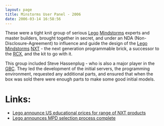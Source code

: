 ```yaml
---
layout: page
title: Minstorms User Panel - 2006
date: 2006-03-14 16:58:56
---
```

<p>These were a tight knit group of serious <a class="wiki" href="/wiki/lego.html" title="The best known construction toy">Lego</a> <a class="wiki" href="/wiki/mindstorms.html" title="A Robotic construction toy system from Lego">Mindstorms</a> experts and master builders, brought together in secret, and under an NDA (Non-Disclosure-Agreement) to influence and guide the design of the <a class="wiki" href="/wiki/lego.html" title="The best known construction toy">Lego</a> <a class="wiki" href="/wiki/mindstorms.html" title="A Robotic construction toy system from Lego">Mindstorms</a> <a class="wiki" href="/wiki/nxt.html" title="Legos NeXT generation robotics kit">NXT</a> - the next generation programmable brick, a successor to the <a class="wiki" href="/wiki/rcx.html" title="The Lego Robot Command Explorer">RCX</a>, and the kit to go with it.
</p>
<p>This group included Steve Hassenplug - who is also a major player in the <a class="wiki" href="/wiki/gbc.html" title="Great Ball Contraption">GBC</a>. They led the development of the initial servers, the programming environment, requested any additional parts, and ensured that when the box was sold there were enough parts to make some good initial models.
</p>
<h1  id="Links:">Links:</h1>
<ul><li> <a  href="{% post_url 2006-03-03-lego-announce-us-educational-prices-for-range-of-nxt-products %}" rel="external" target="_blank">Lego announce US educational prices for range of NXT products</a>
</li><li> <a  href="{% post_url 2006-03-03-lego-announces-mpd-selection-process-complete %}" rel="external" target="_blank">Lego announces MPD selection process complete</a>
</li></ul>
